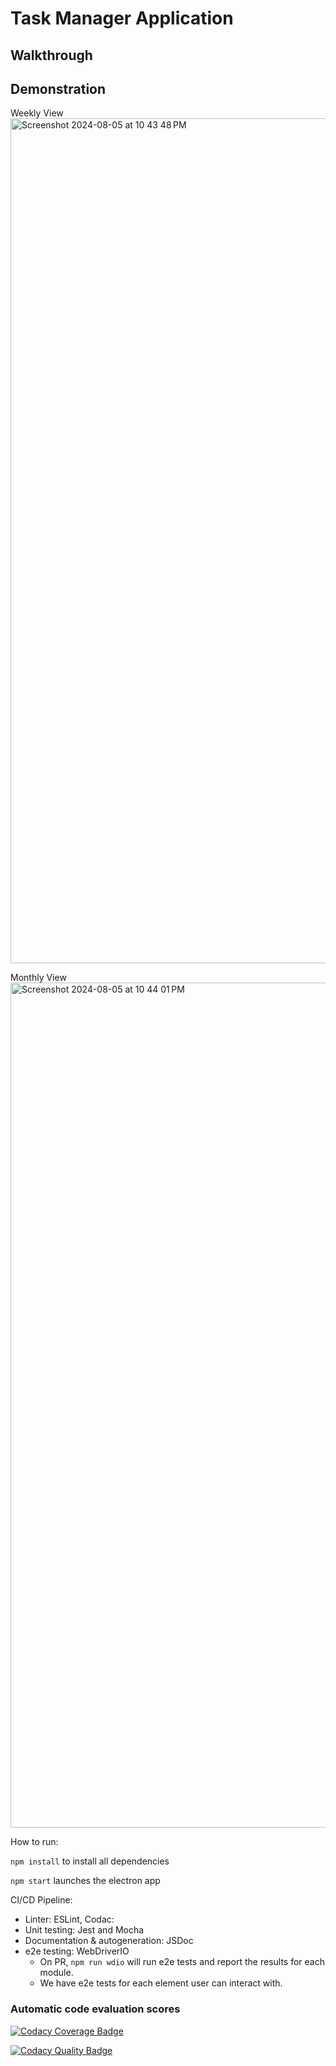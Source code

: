 # Task Manager Application

## Walkthrough

## Demonstration

Weekly View
<img width="1352" alt="Screenshot 2024-08-05 at 10 43 48 PM" src="https://github.com/user-attachments/assets/8e00e390-3bc7-494e-b950-0c50cba19782">  

Monthly View
<img width="1352" alt="Screenshot 2024-08-05 at 10 44 01 PM" src="https://github.com/user-attachments/assets/f7f1a7c8-8239-4585-bffd-a6f6a98fbcbf">


How to run:

`npm install` to install all dependencies

`npm start` launches the electron app

CI/CD Pipeline:

- Linter: ESLint, Codac:
- Unit testing: Jest and Mocha
- Documentation & autogeneration: JSDoc
- e2e testing: WebDriverIO
  - On PR, `npm run wdio` will run e2e tests and report the results for each module.
  - We have e2e tests for each element user can interact with.

### Automatic code evaluation scores

[![Codacy Coverage Badge](https://app.codacy.com/project/badge/Coverage/a35b12c515d74f70811350a600bf47b3)](https://app.codacy.com/gh/cse110-sp24-group16/cse110-sp24-group16/dashboard?utm_source=gh&utm_medium=referral&utm_content=&utm_campaign=Badge_coverage)

[![Codacy Quality Badge](https://app.codacy.com/project/badge/Grade/a35b12c515d74f70811350a600bf47b3)](https://app.codacy.com/gh/cse110-sp24-group16/cse110-sp24-group16/dashboard?utm_source=gh&utm_medium=referral&utm_content=&utm_campaign=Badge_grade)

